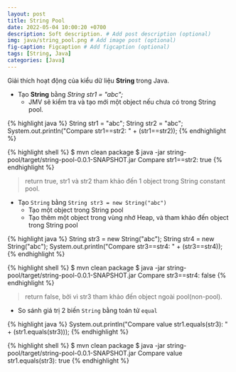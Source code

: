 ```yaml
---
layout: post
title: String Pool
date: 2022-05-04 10:00:20 +0700
description: Soft description. # Add post description (optional)
img: java/string_pool.png # Add image post (optional)
fig-caption: Figcaption # Add figcaption (optional)
tags: [String, Java]
categories: [Java]
---
```

Giải thích hoạt động của kiểu dữ liệu **String** trong Java.


- Tạo **String** bằng *String str1 = "abc";*
    - JMV sẽ kiểm tra và tạo mới một object nếu chưa có trong String pool.

{% highlight java %}
String str1 = "abc";
String str2 = "abc";
System.out.println("Compare str1==str2: " + (str1==str2)); 
{% endhighlight %}

{% highlight shell %}
$ mvn clean package
$ java -jar string-pool/target/string-pool-0.0.1-SNAPSHOT.jar
Compare str1==str2: true
{% endhighlight %}

> return true, str1 và str2 tham khảo đến 1 object trong String constant pool.

- Tạo `String` bằng `String str3 = new String("abc")`
    - Tạo một object trong String pool
    - Tạo thêm một object trong vùng nhớ Heap, và tham khảo đến object trong String pool

{% highlight java %}
String str3 = new String("abc");
String str4 = new String("abc");
System.out.println("Compare str3==str4: " + (str3==str4));
{% endhighlight %} 

{% highlight shell %}
$ mvn clean package
$ java -jar string-pool/target/string-pool-0.0.1-SNAPSHOT.jar
Compare str3==str4: false
{% endhighlight %}

> return false, bởi vì str3 tham khảo đến object ngoài pool(non-pool).

- So sánh giá trị 2 biến `String` bằng toán tử `equal`

{% highlight java %}
System.out.println("Compare value str1.equals(str3): " + (str1.equals(str3)));
{% endhighlight %}

{% highlight shell %}
$ mvn clean package
$ java -jar string-pool/target/string-pool-0.0.1-SNAPSHOT.jar
Compare value str1.equals(str3): true
{% endhighlight %}
